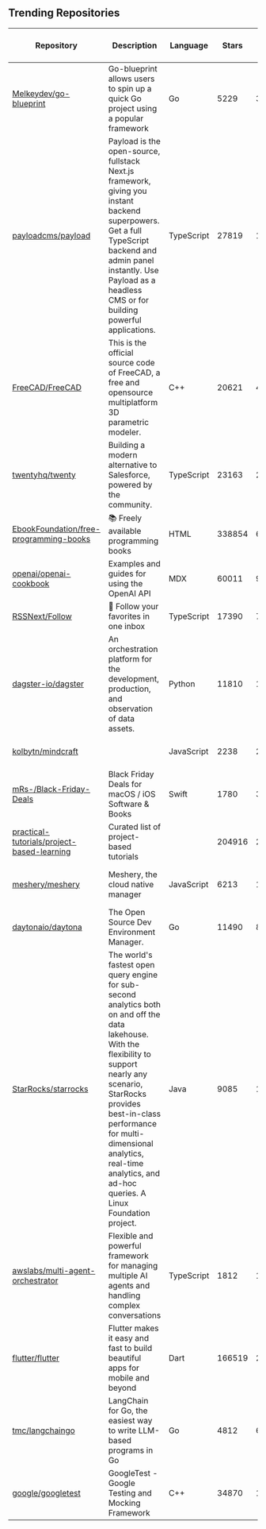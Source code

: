 ## Trending Repositories

| Repository | Description | Language | Stars | Forks | Built By | Current Period Stars |
|------------|-------------|----------|-------|-------|----------|---------------------|
| [Melkeydev/go-blueprint](https://github.com/Melkeydev/go-blueprint) | Go-blueprint allows users to spin up a quick Go project using a popular framework | Go | 5229 | 305 | [Melkeydev](https://github.com/Melkeydev), [Ujstor](https://github.com/Ujstor), [tylermeekel](https://github.com/tylermeekel), [actions-user](https://github.com/actions-user), [MitchellBerend](https://github.com/MitchellBerend) | 243 |
| [payloadcms/payload](https://github.com/payloadcms/payload) | Payload is the open-source, fullstack Next.js framework, giving you instant backend superpowers. Get a full TypeScript backend and admin panel instantly. Use Payload as a headless CMS or for building powerful applications. | TypeScript | 27819 | 1728 | [jmikrut](https://github.com/jmikrut), [denolfe](https://github.com/denolfe), [jacobsfletch](https://github.com/jacobsfletch), [DanRibbens](https://github.com/DanRibbens), [AlessioGr](https://github.com/AlessioGr) | 208 |
| [FreeCAD/FreeCAD](https://github.com/FreeCAD/FreeCAD) | This is the official source code of FreeCAD, a free and opensource multiplatform 3D parametric modeler. | C++ | 20621 | 4097 | [wwmayer](https://github.com/wwmayer), [yorikvanhavre](https://github.com/yorikvanhavre), [berndhahnebach](https://github.com/berndhahnebach), [chennes](https://github.com/chennes), [WandererFan](https://github.com/WandererFan) | 311 |
| [twentyhq/twenty](https://github.com/twentyhq/twenty) | Building a modern alternative to Salesforce, powered by the community. | TypeScript | 23163 | 2410 | [charlesBochet](https://github.com/charlesBochet), [lucasbordeau](https://github.com/lucasbordeau), [Weiko](https://github.com/Weiko), [FelixMalfait](https://github.com/FelixMalfait), [bosiraphael](https://github.com/bosiraphael) | 1003 |
| [EbookFoundation/free-programming-books](https://github.com/EbookFoundation/free-programming-books) | 📚 Freely available programming books | HTML | 338854 | 61733 | [vhf](https://github.com/vhf), [eshellman](https://github.com/eshellman), [davorpa](https://github.com/davorpa), [MHM5000](https://github.com/MHM5000), [kadhirash](https://github.com/kadhirash) | 330 |
| [openai/openai-cookbook](https://github.com/openai/openai-cookbook) | Examples and guides for using the OpenAI API | MDX | 60011 | 9560 | [ted-at-openai](https://github.com/ted-at-openai), [simonpfish](https://github.com/simonpfish), [colin-openai](https://github.com/colin-openai), [logankilpatrick](https://github.com/logankilpatrick), [shyamal-anadkat](https://github.com/shyamal-anadkat) | 33 |
| [RSSNext/Follow](https://github.com/RSSNext/Follow) | 🧡 Follow your favorites in one inbox | TypeScript | 17390 | 719 | [Innei](https://github.com/Innei), [DIYgod](https://github.com/DIYgod), [hyoban](https://github.com/hyoban), [lawvs](https://github.com/lawvs), [songkeys](https://github.com/songkeys) | 487 |
| [dagster-io/dagster](https://github.com/dagster-io/dagster) | An orchestration platform for the development, production, and observation of data assets. | Python | 11810 | 1484 | [schrockn](https://github.com/schrockn), [gibsondan](https://github.com/gibsondan), [alangenfeld](https://github.com/alangenfeld), [sryza](https://github.com/sryza), [hellendag](https://github.com/hellendag) | 14 |
| [kolbytn/mindcraft](https://github.com/kolbytn/mindcraft) |  | JavaScript | 2238 | 270 | [MaxRobinsonTheGreat](https://github.com/MaxRobinsonTheGreat), [kolbytn](https://github.com/kolbytn), [FateUnix29](https://github.com/FateUnix29), [Ninot1Quyi](https://github.com/Ninot1Quyi), [Lawtro37](https://github.com/Lawtro37) | 38 |
| [mRs-/Black-Friday-Deals](https://github.com/mRs-/Black-Friday-Deals) | Black Friday Deals for macOS / iOS Software & Books | Swift | 1780 | 385 | [mRs-](https://github.com/mRs-), [NghiaTranUIT](https://github.com/NghiaTranUIT), [whkoh](https://github.com/whkoh), [ice8lue](https://github.com/ice8lue), [longseespace](https://github.com/longseespace) | 14 |
| [practical-tutorials/project-based-learning](https://github.com/practical-tutorials/project-based-learning) | Curated list of project-based tutorials |  | 204916 | 26747 | [tuvtran](https://github.com/tuvtran), [sayands](https://github.com/sayands), [enkeyz](https://github.com/enkeyz), [bobeff](https://github.com/bobeff), [olucode](https://github.com/olucode) | 178 |
| [meshery/meshery](https://github.com/meshery/meshery) | Meshery, the cloud native manager | JavaScript | 6213 | 1899 | [leecalcote](https://github.com/leecalcote), [MUzairS15](https://github.com/MUzairS15), [theBeginner86](https://github.com/theBeginner86), [Revolyssup](https://github.com/Revolyssup), [Abhishek-kumar09](https://github.com/Abhishek-kumar09) | 9 |
| [daytonaio/daytona](https://github.com/daytonaio/daytona) | The Open Source Dev Environment Manager. | Go | 11490 | 845 | [idagelic](https://github.com/idagelic), [Tpuljak](https://github.com/Tpuljak), [tarunrajput](https://github.com/tarunrajput), [lbrecic](https://github.com/lbrecic), [vedranjukic](https://github.com/vedranjukic) | 131 |
| [StarRocks/starrocks](https://github.com/StarRocks/starrocks) | The world's fastest open query engine for sub-second analytics both on and off the data lakehouse. With the flexibility to support nearly any scenario, StarRocks provides best-in-class performance for multi-dimensional analytics, real-time analytics, and ad-hoc queries. A Linux Foundation project. | Java | 9085 | 1818 | [EsoragotoSpirit](https://github.com/EsoragotoSpirit), [amber-create](https://github.com/amber-create), [evelynzhaojie](https://github.com/evelynzhaojie), [murphyatwork](https://github.com/murphyatwork), [sduzh](https://github.com/sduzh) | 17 |
| [awslabs/multi-agent-orchestrator](https://github.com/awslabs/multi-agent-orchestrator) | Flexible and powerful framework for managing multiple AI agents and handling complex conversations | TypeScript | 1812 | 120 | [brnaba-aws](https://github.com/brnaba-aws), [cornelcroi](https://github.com/cornelcroi), [hghandri](https://github.com/hghandri), [allaway](https://github.com/allaway) | 334 |
| [flutter/flutter](https://github.com/flutter/flutter) | Flutter makes it easy and fast to build beautiful apps for mobile and beyond | Dart | 166519 | 27592 | [engine-flutter-autoroll](https://github.com/engine-flutter-autoroll), [abarth](https://github.com/abarth), [jonahwilliams](https://github.com/jonahwilliams), [Hixie](https://github.com/Hixie), [jmagman](https://github.com/jmagman) | 38 |
| [tmc/langchaingo](https://github.com/tmc/langchaingo) | LangChain for Go, the easiest way to write LLM-based programs in Go | Go | 4812 | 632 | [tmc](https://github.com/tmc), [FluffyKebab](https://github.com/FluffyKebab), [eliben](https://github.com/eliben), [Abraxas-365](https://github.com/Abraxas-365), [zivkovicn](https://github.com/zivkovicn) | 26 |
| [google/googletest](https://github.com/google/googletest) | GoogleTest - Google Testing and Mocking Framework | C++ | 34870 | 10154 | [gennadiycivil](https://github.com/gennadiycivil), [kuzkry](https://github.com/kuzkry), [derekmauro](https://github.com/derekmauro), [copybara-github](https://github.com/copybara-github) | 19 |
